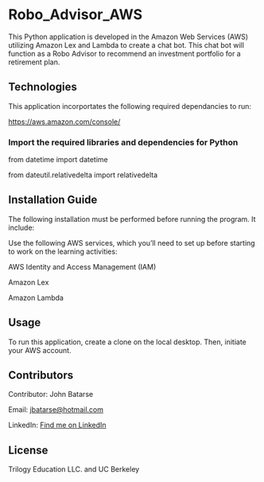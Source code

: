 # Robo_Advisor_AWS

This Python application is developed in the Amazon Web Services (AWS) utilizing Amazon Lex and Lambda to create a chat bot. This chat bot will function as a Robo Advisor to recommend an investment portfolio for a retirement plan.


## Technologies

This application incorportates the following required dependancies to run:

https://aws.amazon.com/console/


### Import the required libraries and dependencies for Python

from datetime import datetime

from dateutil.relativedelta import relativedelta

## Installation Guide

The following installation must be performed before running the program. It include:

Use the following AWS services, which you’ll need to set up before starting to work on the learning activities:

AWS Identity and Access Management (IAM)

Amazon Lex

Amazon Lambda



## Usage

To run this application, create a clone on the local desktop. Then, initiate your AWS account.


## Contributors

Contributor: John Batarse  

Email: jbatarse@hotmail.com

LinkedIn: [Find me on LinkedIn](<https://www.linkedin.com/in/john-a-batarse-760a26116/>)


## License

Trilogy Education LLC. and UC Berkeley
